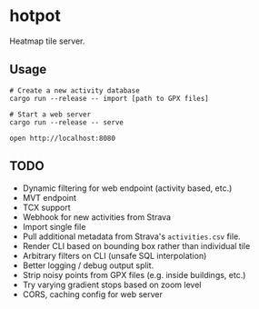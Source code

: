 # hotpot

Heatmap tile server.

## Usage

```
# Create a new activity database
cargo run --release -- import [path to GPX files]

# Start a web server
cargo run --release -- serve

open http://localhost:8080
```


## TODO

- Dynamic filtering for web endpoint (activity based, etc.)
- MVT endpoint
- TCX support
- Webhook for new activities from Strava
- Import single file
- Pull additional metadata from Strava's `activities.csv` file.
- Render CLI based on bounding box rather than individual tile
- Arbitrary filters on CLI (unsafe SQL interpolation)
- Better logging / debug output split.
- Strip noisy points from GPX files (e.g. inside buildings, etc.)
- Try varying gradient stops based on zoom level
- CORS, caching config for web server
